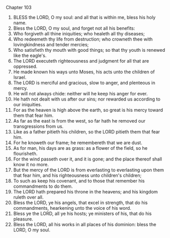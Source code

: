 

Chapter 103

1. BLESS the LORD, O my soul: and all that is within me, bless his holy name.
2. Bless the LORD, O my soul, and forget not all his benefits:
3. Who forgiveth all thine iniquities; who healeth all thy diseases;
4. Who redeemeth thy life from destruction; who crowneth thee with lovingkindness and tender mercies;
5. Who satisfieth thy mouth with good things; so that thy youth is renewed like the eagle's.
6. The LORD executeth righteousness and judgment for all that are oppressed.
7. He made known his ways unto Moses, his acts unto the children of Israel.
8. The LORD is merciful and gracious, slow to anger, and plenteous in mercy.
9. He will not always chide: neither will he keep his anger for ever.
10. He hath not dealt with us after our sins; nor rewarded us according to our iniquities.
11. For as the heaven is high above the earth, so great is his mercy toward them that fear him.
12. As far as the east is from the west, so far hath he removed our transgressions from us.
13. Like as a father pitieth his children, so the LORD pitieth them that fear him.
14. For he knoweth our frame; he remembereth that we are dust.
15. As for man, his days are as grass: as a flower of the field, so he flourisheth.
16. For the wind passeth over it, and it is gone; and the place thereof shall know it no more.
17. But the mercy of the LORD is from everlasting to everlasting upon them that fear him, and his righteousness unto children's children;
18. To such as keep his covenant, and to those that remember his commandments to do them.
19. The LORD hath prepared his throne in the heavens; and his kingdom ruleth over all.
20. Bless the LORD, ye his angels, that excel in strength, that do his commandments, hearkening unto the voice of his word.
21. Bless ye the LORD, all ye his hosts; ye ministers of his, that do his pleasure.
22. Bless the LORD, all his works in all places of his dominion: bless the LORD, O my soul.
